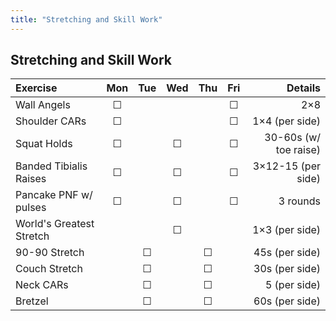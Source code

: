 ```yaml
---
title: "Stretching and Skill Work"
---
```


## Stretching and Skill Work

| Exercise                  | Mon | Tue | Wed | Thu | Fri | Details                   |
|:------------|:-:|:-:|:-:|:-:|:-:|----------:|
| Wall Angels               | ☐   |     |     |     | ☐   | 2×8                       |
| Shoulder CARs             | ☐   |     |     |     | ☐   | 1×4 (per side)            |
| Squat Holds               | ☐   |     | ☐   |     | ☐   | 30-60s (w/ toe raise)     |
| Banded Tibialis Raises    | ☐   |     | ☐   |     | ☐   | 3×12-15 (per side)        |
| Pancake PNF w/ pulses     | ☐   |     | ☐   |     | ☐   | 3 rounds                  |
| World's Greatest Stretch  |     |     | ☐   |     |     | 1×3 (per side)            |
| 90-90 Stretch             |     | ☐   |     | ☐   |     | 45s (per side)            |
| Couch Stretch             |     | ☐   |     | ☐   |     | 30s (per side)            |
| Neck CARs                 |     | ☐   |     | ☐   |     | 5 (per side)              |
| Bretzel                   |     | ☐   |     | ☐   |     | 60s (per side)            |
